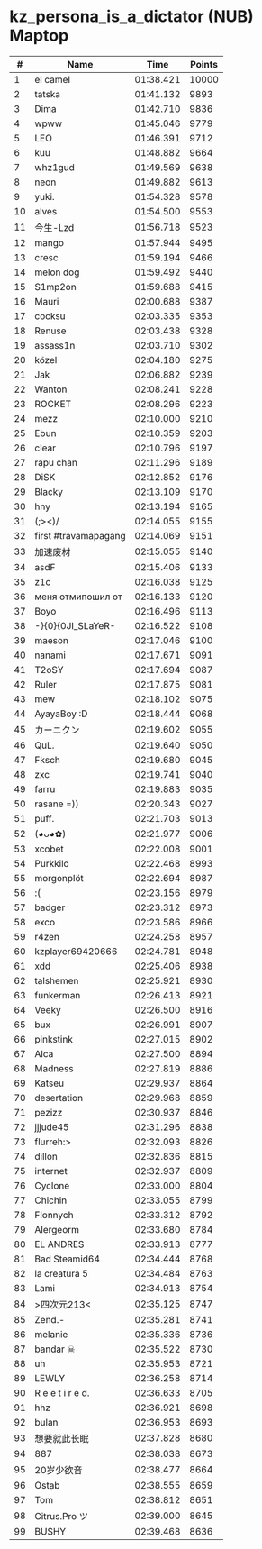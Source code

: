 # kz_persona_is_a_dictator (NUB) Maptop

|  # | Name | Time | Points |
|-------------- | -------------- | -------------- | -------------- | 
| 1 | el camel | 01:38.421 | 10000 | 
| 2 | tatska | 01:41.132 | 9893 | 
| 3 | Dima | 01:42.710 | 9836 | 
| 4 | wpww | 01:45.046 | 9779 | 
| 5 | LEO | 01:46.391 | 9712 | 
| 6 | kuu | 01:48.882 | 9664 | 
| 7 | whz1gud | 01:49.569 | 9638 | 
| 8 | neon | 01:49.882 | 9613 | 
| 9 | yuki. | 01:54.328 | 9578 | 
| 10 | alves | 01:54.500 | 9553 | 
| 11 | 今生-Lzd | 01:56.718 | 9523 | 
| 12 | mango | 01:57.944 | 9495 | 
| 13 | cresc | 01:59.194 | 9466 | 
| 14 | melon dog | 01:59.492 | 9440 | 
| 15 | S1mp2on | 01:59.688 | 9415 | 
| 16 | Mauri | 02:00.688 | 9387 | 
| 17 | cocksu | 02:03.335 | 9353 | 
| 18 | Renuse | 02:03.438 | 9328 | 
| 19 | assass1n | 02:03.710 | 9302 | 
| 20 | közel | 02:04.180 | 9275 | 
| 21 | Jak | 02:06.882 | 9239 | 
| 22 | Wanton | 02:08.241 | 9228 | 
| 23 | ROCKET | 02:08.296 | 9223 | 
| 24 | mezz | 02:10.000 | 9210 | 
| 25 | Ebun | 02:10.359 | 9203 | 
| 26 | clear | 02:10.796 | 9197 | 
| 27 | rapu chan | 02:11.296 | 9189 | 
| 28 | DiSK | 02:12.852 | 9176 | 
| 29 | Blacky | 02:13.109 | 9170 | 
| 30 | hny | 02:13.194 | 9165 | 
| 31 | (;><)/ | 02:14.055 | 9155 | 
| 32 | first #travamapagang | 02:14.069 | 9151 | 
| 33 | 加速废材 | 02:15.055 | 9140 | 
| 34 | asdF | 02:15.406 | 9133 | 
| 35 | z1c | 02:16.038 | 9125 | 
| 36 | меня отмипошил от | 02:16.133 | 9120 | 
| 37 | Boyo | 02:16.496 | 9113 | 
| 38 | -}{0}{0JI_SLaYeR- | 02:16.522 | 9108 | 
| 39 | maeson | 02:17.046 | 9100 | 
| 40 | nanami | 02:17.671 | 9091 | 
| 41 | T2oSY | 02:17.694 | 9087 | 
| 42 | Ruler | 02:17.875 | 9081 | 
| 43 | mew | 02:18.102 | 9075 | 
| 44 | AyayaBoy :D | 02:18.444 | 9068 | 
| 45 | カーニクン | 02:19.602 | 9055 | 
| 46 | QuL. | 02:19.640 | 9050 | 
| 47 | Fksch | 02:19.680 | 9045 | 
| 48 | zxc | 02:19.741 | 9040 | 
| 49 | farru | 02:19.883 | 9035 | 
| 50 | rasane =)) | 02:20.343 | 9027 | 
| 51 | puff. | 02:21.703 | 9013 | 
| 52 | (◕ᴗ◕✿) | 02:21.977 | 9006 | 
| 53 | xcobet | 02:22.008 | 9001 | 
| 54 | Purkkilo | 02:22.468 | 8993 | 
| 55 | morgonplöt | 02:22.694 | 8987 | 
| 56 | :( | 02:23.156 | 8979 | 
| 57 | badger | 02:23.312 | 8973 | 
| 58 | exco | 02:23.586 | 8966 | 
| 59 | r4zen | 02:24.258 | 8957 | 
| 60 | kzplayer69420666 | 02:24.781 | 8948 | 
| 61 | xdd | 02:25.406 | 8938 | 
| 62 | talshemen | 02:25.921 | 8930 | 
| 63 | funkerman | 02:26.413 | 8921 | 
| 64 | Veeky | 02:26.500 | 8916 | 
| 65 | bux | 02:26.991 | 8907 | 
| 66 | pinkstink | 02:27.015 | 8902 | 
| 67 | Alca | 02:27.500 | 8894 | 
| 68 | Madness | 02:27.819 | 8886 | 
| 69 | Katseu | 02:29.937 | 8864 | 
| 70 | desertation | 02:29.968 | 8859 | 
| 71 | pezizz | 02:30.937 | 8846 | 
| 72 | jjjude45 | 02:31.296 | 8838 | 
| 73 | flurreh:> | 02:32.093 | 8826 | 
| 74 | dillon | 02:32.836 | 8815 | 
| 75 | internet | 02:32.937 | 8809 | 
| 76 | Cyclone | 02:33.000 | 8804 | 
| 77 | Chichin | 02:33.055 | 8799 | 
| 78 | Flonnych | 02:33.312 | 8792 | 
| 79 | Alergeorm | 02:33.680 | 8784 | 
| 80 | EL ANDRES | 02:33.913 | 8777 | 
| 81 | Bad Steamid64 | 02:34.444 | 8768 | 
| 82 | la creatura 5 | 02:34.484 | 8763 | 
| 83 | Lami | 02:34.913 | 8754 | 
| 84 | >四次元213< | 02:35.125 | 8747 | 
| 85 | Zend.- | 02:35.281 | 8741 | 
| 86 | melanie | 02:35.336 | 8736 | 
| 87 | bandar ☠ | 02:35.522 | 8730 | 
| 88 | uh | 02:35.953 | 8721 | 
| 89 | LEWLY | 02:36.258 | 8714 | 
| 90 | R e e t i r e d. | 02:36.633 | 8705 | 
| 91 | hhz | 02:36.921 | 8698 | 
| 92 | bulan | 02:36.953 | 8693 | 
| 93 | 想要就此长眠 | 02:37.828 | 8680 | 
| 94 | 887 | 02:38.038 | 8673 | 
| 95 | 20岁少欲音 | 02:38.477 | 8664 | 
| 96 | Ostab | 02:38.555 | 8659 | 
| 97 | Tom | 02:38.812 | 8651 | 
| 98 | Citrus.Pro ツ | 02:39.000 | 8645 | 
| 99 | BUSHY | 02:39.468 | 8636 | 

